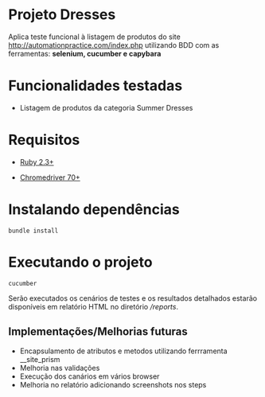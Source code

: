 # Projeto Dresses

Aplica teste funcional à listagem de produtos do site http://automationpractice.com/index.php utilizando BDD com as ferramentas: __selenium, cucumber e capybara__

# Funcionalidades testadas
* Listagem de produtos da categoria Summer Dresses

# Requisitos

* [Ruby 2.3+](https://www.ruby-lang.org/pt/documentation/installation/)

* [Chromedriver 70+](https://github.com/SeleniumHQ/selenium/wiki/ChromeDriver)

# Instalando dependências

```
bundle install
```

# Executando o projeto

```
cucumber
```

Serão executados os cenários de testes e os resultados detalhados estarão disponíveis em relatório HTML no diretório _/reports_.

## Implementações/Melhorias futuras

* Encapsulamento de atributos e metodos utilizando ferrramenta __site_prism
* Melhoria nas validações
* Execução dos canários em vários browser
* Melhoria no relatório adicionando screenshots nos steps
